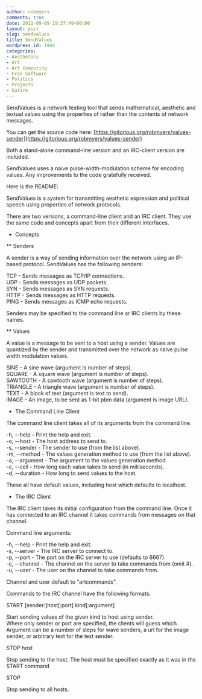 ```yaml
---
author: robmyers
comments: true
date: 2011-09-09 19:37:49+00:00
layout: post
slug: sendvalues
title: SendValues
wordpress_id: 1944
categories:
- Aesthetics
- Art
- Art Computing
- Free Software
- Politics
- Projects
- Satire
---
```


SendValues is a network testing tool that sends mathematical, aesthetic and textual values using the properties of rather than the contents of network messages.  
  
You can get the source code here: [https://gitorious.org/robmyers/values-sender](https://gitorious.org/robmyers/values-sender)  
  
Both a stand-alone command-line version and an IRC-client version are included.  
  
SendValues uses a naive pulse-width-modulation scheme for encoding values. Any improvements to the code gratefully received.  
  
Here is the README:  
  
SendValues is a system for transmitting aesthetic expression and political speech using properties of network protocols.  
  
There are two versions, a command-line client and an IRC client. They use the same code and concepts apart from their different interfaces.  
  
  
* Concepts  
  
** Senders  
  
A sender is a way of sending information over the network using an IP-based protocol. SendValues has the following senders:  
  
TCP - Sends messages as TCP/IP connections.  
UDP - Sends messages as UDP packets.  
SYN - Sends messages as SYN requests.  
HTTP - Sends messages as HTTP requests.  
PING - Sends messages as ICMP echo requests.  
  
Senders may be specified to the command line or IRC clients by these names.  
  
** Values  
  
A value is a message to be sent to a host using a sender. Values are quantized by the sender and transmitted over the network as naive pulse width modulation values.  
  
SINE - A sine wave (argument is number of steps).  
SQUARE - A square wave (argument is number of steps).  
SAWTOOTH - A sawtooth wave (argument is number of steps).  
TRIANGLE - A triangle wave (argument is number of steps).  
TEXT - A block of text (argument is text to send).  
IMAGE - An image, to be sent as 1-bit pbm data (argument is image URL).  
  
  
* The Command Line Client  
  
The command line client takes all of its arguments from the command line.  
  
-h, --help - Print the help and exit.  
-o, --host  - The host address to send to.  
-s, --sender - The sender to use (from the list above).  
-m, --method - The values generation method to use (from the list above).  
-a, --argument - The argument to the values generation method.  
-c, --cell - How long each value takes to send (in milliseconds).  
-d, --duration - How long to send values to the host.  
  
These all have default values, including host which defaults to localhost.  
  
  
* The IRC Client  
  
The IRC client takes its initial configuration from the command line. Once it has connected to an IRC channel it takes commands from messages on that channel.  
  
Command line arguments:  
  
-h, --help - Print the help and exit.  
-s, --server - The IRC server to connect to.  
-p, --port - The port on the IRC server to use (defaults to 6667).  
-c, --channel - The channel on the server to take commands from (omit #).  
-u, --user - The user on the channel to take commands from.  
  
Channel and user default to "artcommands".  
  
Commands to the IRC channel have the following formats:  
  
START [sender:]host[:port] kind[:argument]  
  
Start sending values of the given kind to host using sender.  
Where only sender or port are specified, the clients will guess which.  
Argument can be a number of steps for wave senders, a url for the image sender, or arbitrary text for the text sender.  
  
STOP host  
  
Stop sending to the host. The host must be specified exactly as it was in the START command  
  
STOP  
  
Stop sending to all hosts.  
  


